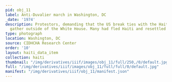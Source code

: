 ```yaml
---
pid: obj_11
label: Anti-Duvalier march in Washington, DC
_date: '1974'
description: Protestors, demanding that the US break ties with the Haitian government,
  gather outside of the White House. Many had fled Haiti and resettled in the US
type: photograph
location: Washington, DC
source: CIDHCHA Research Center
order: '10'
layout: haiti_data_item
collection: haiti
thumbnail: "/img/derivatives/iiif/images/obj_11/full/250,/0/default.jpg"
full: "/img/derivatives/iiif/images/obj_11/full/full/0/default.jpg"
manifest: "/img/derivatives/iiif/obj_11/manifest.json"
---
```


